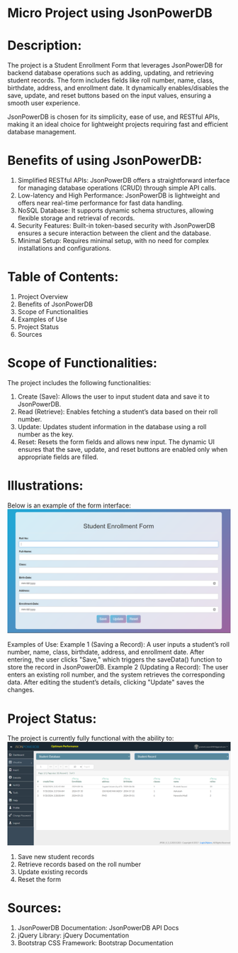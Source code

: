 # Micro Project using JsonPowerDB

# Description:
The project is a Student Enrollment Form that leverages JsonPowerDB for backend database operations such as adding, updating, and retrieving student records. The form includes fields like roll number, name, class, birthdate, address, and enrollment date. It dynamically enables/disables the save, update, and reset buttons based on the input values, ensuring a smooth user experience.

JsonPowerDB is chosen for its simplicity, ease of use, and RESTful APIs, making it an ideal choice for lightweight projects requiring fast and efficient database management.

# Benefits of using JsonPowerDB:
1. Simplified RESTful APIs: JsonPowerDB offers a straightforward interface for managing database operations (CRUD) through simple API calls.
2. Low-latency and High Performance: JsonPowerDB is lightweight and offers near real-time performance for fast data handling.
3. NoSQL Database: It supports dynamic schema structures, allowing flexible storage and retrieval of records.
4. Security Features: Built-in token-based security with JsonPowerDB ensures a secure interaction between the client and the database.
5. Minimal Setup: Requires minimal setup, with no need for complex installations and configurations.

# Table of Contents:
1. Project Overview
2. Benefits of JsonPowerDB
3. Scope of Functionalities
4. Examples of Use
5. Project Status
6. Sources

# Scope of Functionalities:
The project includes the following functionalities:

1. Create (Save): Allows the user to input student data and save it to JsonPowerDB.
2. Read (Retrieve): Enables fetching a student’s data based on their roll number.
3. Update: Updates student information in the database using a roll number as the key.
4. Reset: Resets the form fields and allows new input.
The dynamic UI ensures that the save, update, and reset buttons are enabled only when appropriate fields are filled.

# Illustrations:
Below is an example of the form interface:
![Home-page](https://github.com/Prateek2384/Micro_project/blob/main/Screenshot%202024-09-30%20032328.png)



Examples of Use:
Example 1 (Saving a Record): A user inputs a student’s roll number, name, class, birthdate, address, and enrollment date. After entering, the user clicks "Save," which triggers the saveData() function to store the record in JsonPowerDB.
Example 2 (Updating a Record): The user enters an existing roll number, and the system retrieves the corresponding data. After editing the student’s details, clicking "Update" saves the changes.

# Project Status:
The project is currently fully functional with the ability to:
![Database](https://github.com/Prateek2384/Micro_project/blob/main/Screenshot%202024-09-30%20033834.png)
1. Save new student records
2. Retrieve records based on the roll number
3. Update existing records
4. Reset the form

   
# Sources:
1. JsonPowerDB Documentation: JsonPowerDB API Docs
2. jQuery Library: jQuery Documentation
3. Bootstrap CSS Framework: Bootstrap Documentation


